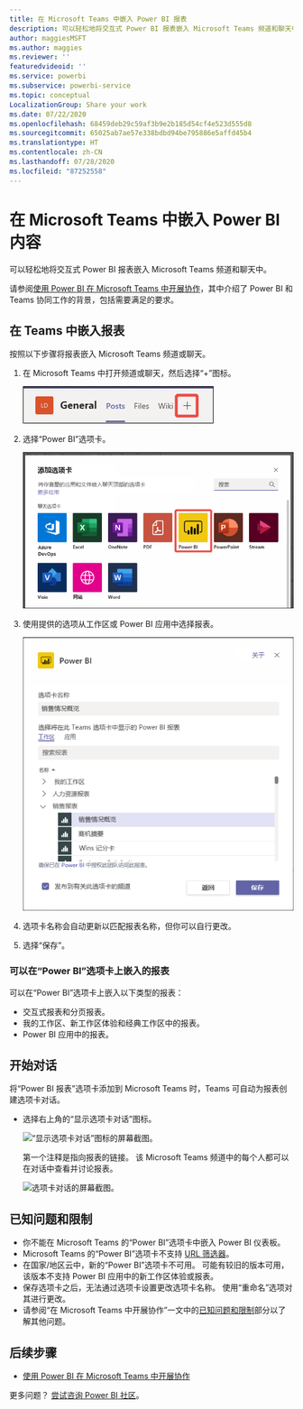 ```yaml
---
title: 在 Microsoft Teams 中嵌入 Power BI 报表
description: 可以轻松地将交互式 Power BI 报表嵌入 Microsoft Teams 频道和聊天中。 .
author: maggiesMSFT
ms.author: maggies
ms.reviewer: ''
featuredvideoid: ''
ms.service: powerbi
ms.subservice: powerbi-service
ms.topic: conceptual
LocalizationGroup: Share your work
ms.date: 07/22/2020
ms.openlocfilehash: 68459deb29c59af3b9e2b185d54cf4e523d555d8
ms.sourcegitcommit: 65025ab7ae57e338bdbd94be795886e5affd45b4
ms.translationtype: HT
ms.contentlocale: zh-CN
ms.lasthandoff: 07/28/2020
ms.locfileid: "87252558"
---
```

# <a name="embed-power-bi-content-in-microsoft-teams"></a>在 Microsoft Teams 中嵌入 Power BI 内容

可以轻松地将交互式 Power BI 报表嵌入 Microsoft Teams 频道和聊天中。 

请参阅[使用 Power BI 在 Microsoft Teams 中开展协作](service-embed-report-microsoft-teams.md)，其中介绍了 Power BI 和 Teams 协同工作的背景，包括需要满足的要求。

## <a name="embed-a-report-in-teams"></a>在 Teams 中嵌入报表

按照以下步骤将报表嵌入 Microsoft Teams 频道或聊天。

1. 在 Microsoft Teams 中打开频道或聊天，然后选择“+”图标。

    ![将选项卡添加到频道或聊天的屏幕截图。](media/service-embed-report-microsoft-teams/service-embed-report-microsoft-teams-add.png)

1. 选择“Power BI”选项卡。

    ![显示“Power BI”的 Microsoft Teams 选项卡列表的屏幕截图。](media/service-embed-report-microsoft-teams/service-embed-report-microsoft-teams-tab.png)

1. 使用提供的选项从工作区或 Power BI 应用中选择报表。

    ![Microsoft Teams 的“Power BI”选项卡设置的屏幕截图。](media/service-embed-report-microsoft-teams/service-embed-report-microsoft-teams-tab-settings.png)

1. 选项卡名称会自动更新以匹配报表名称，但你可以自行更改。

1. 选择“保存”。

### <a name="reports-you-can-embed-on-the-power-bi-tab"></a>可以在“Power BI”选项卡上嵌入的报表

可以在“Power BI”选项卡上嵌入以下类型的报表：

- 交互式报表和分页报表。
- 我的工作区、新工作区体验和经典工作区中的报表。
- Power BI 应用中的报表。

## <a name="start-a-conversation"></a>开始对话

将“Power BI 报表”选项卡添加到 Microsoft Teams 时，Teams 可自动为报表创建选项卡对话。

- 选择右上角的“显示选项卡对话”图标。

    ![“显示选项卡对话”图标的屏幕截图。](media/service-embed-report-microsoft-teams/power-bi-teams-conversation-icon.png)

    第一个注释是指向报表的链接。 该 Microsoft Teams 频道中的每个人都可以在对话中查看并讨论报表。

    ![选项卡对话的屏幕截图。](media/service-embed-report-microsoft-teams/power-bi-teams-conversation-tab.png)

## <a name="known-issues-and-limitations"></a>已知问题和限制

- 你不能在 Microsoft Teams 的“Power BI”选项卡中嵌入 Power BI 仪表板。
- Microsoft Teams 的“Power BI”选项卡不支持 [URL 筛选器](service-url-filters.md)。
- 在国家/地区云中，新的“Power BI”选项卡不可用。 可能有较旧的版本可用，该版本不支持 Power BI 应用中的新工作区体验或报表。
- 保存选项卡之后，无法通过选项卡设置更改选项卡名称。 使用“重命名”选项对其进行更改。
- 请参阅“在 Microsoft Teams 中开展协作”一文中的[已知问题和限制](service-collaborate-microsoft-teams.md#known-issues-and-limitations)部分以了解其他问题。

## <a name="next-steps"></a>后续步骤

- [使用 Power BI 在 Microsoft Teams 中开展协作](service-collaborate-microsoft-teams.md)

更多问题？ [尝试咨询 Power BI 社区](https://community.powerbi.com/)。

